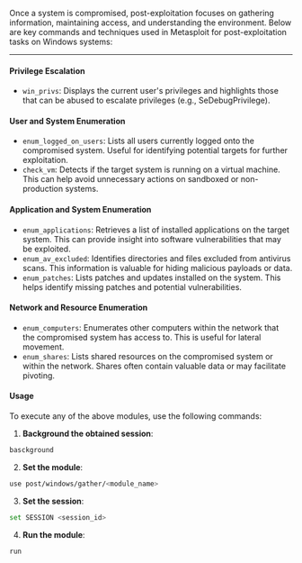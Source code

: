 Once a system is compromised, post-exploitation focuses on gathering information, maintaining access, and understanding the environment. Below are key commands and techniques used in Metasploit for post-exploitation tasks on Windows systems:


---

#### **Privilege Escalation**

- `win_privs`: Displays the current user's privileges and highlights those that can be abused to escalate privileges (e.g., SeDebugPrivilege).



#### **User and System Enumeration**

- `enum_logged_on_users`: Lists all users currently logged onto the compromised system. Useful for identifying potential targets for further exploitation.
- `check_vm`: Detects if the target system is running on a virtual machine. This can help avoid unnecessary actions on sandboxed or non-production systems.



#### **Application and System Enumeration**

- `enum_applications`: Retrieves a list of installed applications on the target system. This can provide insight into software vulnerabilities that may be exploited.
- `enum_av_excluded`: Identifies directories and files excluded from antivirus scans. This information is valuable for hiding malicious payloads or data.
- `enum_patches`: Lists patches and updates installed on the system. This helps identify missing patches and potential vulnerabilities.



#### **Network and Resource Enumeration**

- `enum_computers`: Enumerates other computers within the network that the compromised system has access to. This is useful for lateral movement.
- `enum_shares`: Lists shared resources on the compromised system or within the network. Shares often contain valuable data or may facilitate pivoting.

#### **Usage**

To execute any of the above modules, use the following commands:

1. **Background the obtained session**:
```bash
basckground
```
2. **Set the module**:
```bash
use post/windows/gather/<module_name>
```
3. **Set the session**:
```bash
set SESSION <session_id>
```
4. **Run the module**:
```bash
run
```